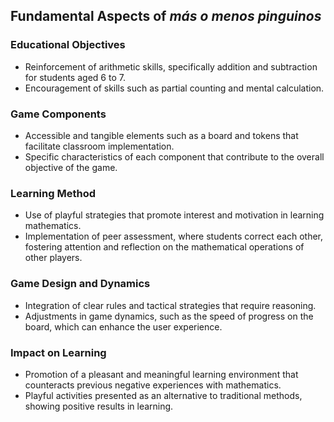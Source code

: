 ## Fundamental Aspects of *más o menos pinguinos*  

### Educational Objectives  
- Reinforcement of arithmetic skills, specifically addition and subtraction for students aged 6 to 7.  
- Encouragement of skills such as partial counting and mental calculation.  

### Game Components  
- Accessible and tangible elements such as a board and tokens that facilitate classroom implementation.  
- Specific characteristics of each component that contribute to the overall objective of the game.  

### Learning Method  
- Use of playful strategies that promote interest and motivation in learning mathematics.  
- Implementation of peer assessment, where students correct each other, fostering attention and reflection on the mathematical operations of other players.  

### Game Design and Dynamics  
- Integration of clear rules and tactical strategies that require reasoning.  
- Adjustments in game dynamics, such as the speed of progress on the board, which can enhance the user experience.  

### Impact on Learning  
- Promotion of a pleasant and meaningful learning environment that counteracts previous negative experiences with mathematics.  
- Playful activities presented as an alternative to traditional methods, showing positive results in learning.  


